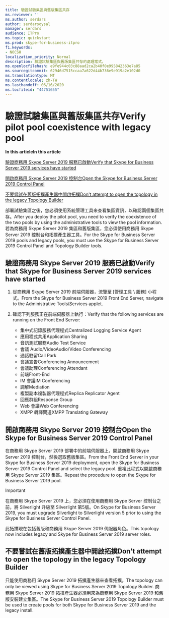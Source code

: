 ```yaml
---
title: 驗證試驗集區與舊版集區共存
ms.reviewer: ''
ms.author: serdars
author: serdarsoysal
manager: serdars
audience: ITPro
ms.topic: quickstart
ms.prod: skype-for-business-itpro
f1.keywords:
- NOCSH
localization_priority: Normal
description: 驗證試驗集區與舊版集區共存的處理常式。
ms.openlocfilehash: e9fe944c03c88aad2ca2b40f0e995842363e7a85
ms.sourcegitcommit: 62946d7515ccaa7a622d44b736e9e919a2e102d0
ms.translationtype: MT
ms.contentlocale: zh-TW
ms.lasthandoff: 06/16/2020
ms.locfileid: "44751655"
---
```

# <a name="verify-pilot-pool-coexistence-with-legacy-pool"></a><span data-ttu-id="6d82b-103">驗證試驗集區與舊版集區共存</span><span class="sxs-lookup"><span data-stu-id="6d82b-103">Verify pilot pool coexistence with legacy pool</span></span>

 <span data-ttu-id="6d82b-104">**In this article**</span><span class="sxs-lookup"><span data-stu-id="6d82b-104">**In this article**</span></span>
  
[<span data-ttu-id="6d82b-105">驗證商務用 Skype Server 2019 服務已啟動</span><span class="sxs-lookup"><span data-stu-id="6d82b-105">Verify that Skype for Business Server 2019 services have started</span></span>](#sectionSection0)
  
[<span data-ttu-id="6d82b-106">開啟商務用 Skype Server 2019 控制台</span><span class="sxs-lookup"><span data-stu-id="6d82b-106">Open the Skype for Business Server 2019 Control Panel</span></span>](#sectionSection1)
  
[<span data-ttu-id="6d82b-107">不要嘗試在舊版拓撲產生器中開啟拓撲</span><span class="sxs-lookup"><span data-stu-id="6d82b-107">Don't attempt to open the topology in the legacy Topology Builder</span></span>](#sectionSection2)
  
<span data-ttu-id="6d82b-108">部署試驗集區之後，您必須使用系統管理工具來查看集區資訊，以確認兩個集區共存。</span><span class="sxs-lookup"><span data-stu-id="6d82b-108">After you deploy the pilot pool, you need to verify the coexistence of the two pools by using the administrative tools to view the pool information.</span></span> <span data-ttu-id="6d82b-109">若為商務用 Skype Server 2019 集區和舊版集區，您必須使用商務用 Skype Server 2019 控制台和拓撲產生器工具。</span><span class="sxs-lookup"><span data-stu-id="6d82b-109">For the Skype for Business Server 2019 pools and legacy pools, you must use the Skype for Business Server 2019 Control Panel and Topology Builder tools.</span></span> 
  
## <a name="verify-that-skype-for-business-server-2019-services-have-started"></a><span data-ttu-id="6d82b-110">驗證商務用 Skype Server 2019 服務已啟動</span><span class="sxs-lookup"><span data-stu-id="6d82b-110">Verify that Skype for Business Server 2019 services have started</span></span>
<span data-ttu-id="6d82b-111"><a name="sectionSection0"> </a></span><span class="sxs-lookup"><span data-stu-id="6d82b-111"><a name="sectionSection0"> </a></span></span>

1. <span data-ttu-id="6d82b-112">從商務用 Skype Server 2019 前端伺服器，流覽至 [管理工具 \ 服務] 小程式。</span><span class="sxs-lookup"><span data-stu-id="6d82b-112">From the Skype for Business Server 2019 Front End Server, navigate to the Administrative Tools\Services applet.</span></span>
    
2. <span data-ttu-id="6d82b-113">確認下列服務正在前端伺服器上執行：</span><span class="sxs-lookup"><span data-stu-id="6d82b-113">Verify that the following services are running on the Front End Server:</span></span>

    - <span data-ttu-id="6d82b-114">集中式記錄服務代理程式</span><span class="sxs-lookup"><span data-stu-id="6d82b-114">Centralized Logging Service Agent</span></span>
    - <span data-ttu-id="6d82b-115">應用程式共用</span><span class="sxs-lookup"><span data-stu-id="6d82b-115">Application Sharing</span></span>
    - <span data-ttu-id="6d82b-116">音訊測試服務</span><span class="sxs-lookup"><span data-stu-id="6d82b-116">Audio Test Service</span></span>
    - <span data-ttu-id="6d82b-117">會議 Audio/Video</span><span class="sxs-lookup"><span data-stu-id="6d82b-117">Audio/Video Conferencing</span></span>
    - <span data-ttu-id="6d82b-118">通話駐留</span><span class="sxs-lookup"><span data-stu-id="6d82b-118">Call Park</span></span>
    - <span data-ttu-id="6d82b-119">會議宣告</span><span class="sxs-lookup"><span data-stu-id="6d82b-119">Conferencing Announcement</span></span>
    - <span data-ttu-id="6d82b-120">會議助理</span><span class="sxs-lookup"><span data-stu-id="6d82b-120">Conferencing Attendant</span></span>
    - <span data-ttu-id="6d82b-121">前端</span><span class="sxs-lookup"><span data-stu-id="6d82b-121">Front-End</span></span>
    - <span data-ttu-id="6d82b-122">IM 會議</span><span class="sxs-lookup"><span data-stu-id="6d82b-122">IM Conferencing</span></span>
    - <span data-ttu-id="6d82b-123">調解</span><span class="sxs-lookup"><span data-stu-id="6d82b-123">Mediation</span></span>
    - <span data-ttu-id="6d82b-124">複製副本複製器代理程式</span><span class="sxs-lookup"><span data-stu-id="6d82b-124">Replica Replicator Agent</span></span>
    - <span data-ttu-id="6d82b-125">回應群組</span><span class="sxs-lookup"><span data-stu-id="6d82b-125">Response Group</span></span>
    - <span data-ttu-id="6d82b-126">Web 會議</span><span class="sxs-lookup"><span data-stu-id="6d82b-126">Web Conferencing</span></span>
    - <span data-ttu-id="6d82b-127">XMPP 轉譯閘道</span><span class="sxs-lookup"><span data-stu-id="6d82b-127">XMPP Translating Gateway</span></span>

  
## <a name="open-the-skype-for-business-server-2019-control-panel"></a><span data-ttu-id="6d82b-128">開啟商務用 Skype Server 2019 控制台</span><span class="sxs-lookup"><span data-stu-id="6d82b-128">Open the Skype for Business Server 2019 Control Panel</span></span>
<span data-ttu-id="6d82b-129"><a name="sectionSection1"> </a></span><span class="sxs-lookup"><span data-stu-id="6d82b-129"><a name="sectionSection1"> </a></span></span>

<span data-ttu-id="6d82b-130">在商務用 Skype Server 2019 部署中的前端伺服器上，開啟商務用 Skype Server 2019 控制台，然後選取舊版集區。</span><span class="sxs-lookup"><span data-stu-id="6d82b-130">From the Front End Server in your Skype for Business Server 2019 deployment, open the Skype for Business Server 2019 Control Panel and select the legacy pool.</span></span> <span data-ttu-id="6d82b-131">重複此程式以開啟商務用 Skype Server 2019 集區。</span><span class="sxs-lookup"><span data-stu-id="6d82b-131">Repeat the procedure to open the Skype for Business Server 2019 pool.</span></span>
  
> [!IMPORTANT]
> <span data-ttu-id="6d82b-132">在商務用 Skype Server 2019 上，您必須在使用商務用 Skype Server 控制台之前，將 Silverlight 升級至 Silverlight 第5版。</span><span class="sxs-lookup"><span data-stu-id="6d82b-132">On Skype for Business Server 2019, you must upgrade Silverlight to Silverlight version 5 prior to using the Skype for Business Server Control Panel.</span></span> 
  
<span data-ttu-id="6d82b-133">此拓撲現在包括舊版和商務用 Skype Server 2019 伺服器角色。</span><span class="sxs-lookup"><span data-stu-id="6d82b-133">This topology now includes legacy and Skype for Business Server 2019 server roles.</span></span> 

  
## <a name="dont-attempt-to-open-the-topology-in-the-legacy-topology-builder"></a><span data-ttu-id="6d82b-134">不要嘗試在舊版拓撲產生器中開啟拓撲</span><span class="sxs-lookup"><span data-stu-id="6d82b-134">Don't attempt to open the topology in the legacy Topology Builder</span></span>
<span data-ttu-id="6d82b-135"><a name="sectionSection2"> </a></span><span class="sxs-lookup"><span data-stu-id="6d82b-135"><a name="sectionSection2"> </a></span></span>

<span data-ttu-id="6d82b-136">只能使用商務用 Skype Server 2019 拓撲產生器來查看拓撲。</span><span class="sxs-lookup"><span data-stu-id="6d82b-136">The topology can only be viewed using Skype for Business Server 2019 Topology Builder.</span></span> <span data-ttu-id="6d82b-137">商務用 Skype Server 2019 拓撲產生器必須用來為商務用 Skype Server 2019 和舊版安裝建立集區。</span><span class="sxs-lookup"><span data-stu-id="6d82b-137">The Skype for Business Server 2019 Topology Builder must be used to create pools for both Skype for Business Server 2019 and the legacy install.</span></span>

  

